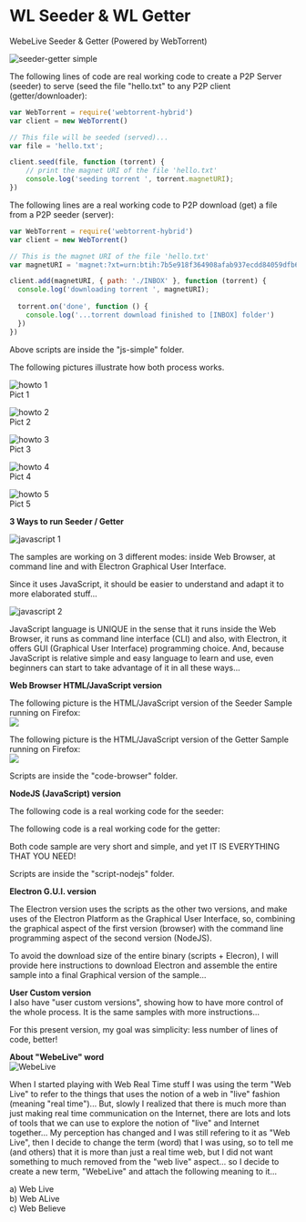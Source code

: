 # WL Seeder & WL Getter
WebeLive Seeder &amp; Getter (Powered by WebTorrent)  
  
![seeder-getter simple](img/seeder-getter-howto-ICON.jpg)  
  
    
The following lines of code are real working code to create a P2P Server (seeder) to serve (seed the file "hello.txt" to any P2P client (getter/downloader):  
  

```javascript  
var WebTorrent = require('webtorrent-hybrid')
var client = new WebTorrent()

// This file will be seeded (served)...
var file = 'hello.txt';

client.seed(file, function (torrent) {
	// print the magnet URI of the file 'hello.txt'
	console.log('seeding torrent ', torrent.magnetURI);
})
```  
  
  

The following lines are a real working code to P2P download (get) a file from a P2P seeder (server):  
  
```javascript  
var WebTorrent = require('webtorrent-hybrid')
var client = new WebTorrent()

// This is the magnet URI of the file 'hello.txt'
var magnetURI = 'magnet:?xt=urn:btih:7b5e918f364908afab937ecdd84059dfb61102b7&dn=hello.txt&tr=udp%3A%2F%2Fexplodie.org%3A6969&tr=udp%3A%2F%2Ftracker.coppersurfer.tk%3A6969&tr=udp%3A%2F%2Ftracker.empire-js.us%3A1337&tr=udp%3A%2F%2Ftracker.leechers-paradise.org%3A6969&tr=udp%3A%2F%2Ftracker.opentrackr.org%3A1337&tr=wss%3A%2F%2Ftracker.btorrent.xyz&tr=wss%3A%2F%2Ftracker.fastcast.nz&tr=wss%3A%2F%2Ftracker.openwebtorrent.com'

client.add(magnetURI, { path: './INBOX' }, function (torrent) {
  console.log('downloading torrent ', magnetURI);
  
  torrent.on('done', function () {
    console.log('...torrent download finished to [INBOX] folder')
  })
})
```  
  
Above scripts are inside the "js-simple" folder.
  

The following pictures illustrate how both process works.  
  

![howto 1](img/seeder-getter-001.jpg)  
Pict 1  
  
![howto 2](img/seeder-getter-002.jpg)  
Pict 2  
  
![howto 3](img/seeder-getter-003.jpg)  
Pict 3  
  
![howto 4](img/seeder-getter-004.jpg)  
Pict 4  
  
![howto 5](img/seeder-getter-005.jpg)  
Pict 5  
  
**3 Ways to run Seeder / Getter**  
  
![javascript 1](img/javascript-power/javascript-power-001.jpg)  
  
The samples are working on 3 different modes: inside Web Browser, at command line and with Electron Graphical User Interface.  
  
Since it uses JavaScript, it should be easier to understand and adapt it to more elaborated stuff...  
  
![javascript 2](img/javascript-power/javascript-power-002.jpg)  
  
JavaScript language is UNIQUE in the sense that it runs inside the Web Browser, it runs as command line interface (CLI) and also, with Electron, it offers GUI (Graphical User Interface) programming choice. And, because JavaScript is relative simple and easy language to learn and use, even beginners can start to take advantage of it in all these ways...  
  
  
**Web Browser HTML/JavaScript version**  
  
The following picture is the HTML/JavaScript version of the Seeder Sample running on Firefox:  
![](img/wl-seeder.jpg)  

The following picture is the HTML/JavaScript version of the Getter Sample running on Firefox:  
![](img/wl-getter.jpg)  
  
Scripts are inside the "code-browser" folder.  
  
**NodeJS (JavaScript) version**  
  
The following code is a real working code for the seeder:  
  
The following code is a real working code for the getter:  
  
Both code sample are very short and simple, and yet IT IS EVERYTHING THAT YOU NEED!  
  
Scripts are inside the "script-nodejs" folder.  
  
  
**Electron G.U.I. version**  
  
The Electron version uses the scripts as the other two versions, and make uses of the Electron Platform as the Graphical User Interface, so, combining the graphical aspect of the first version (browser) with the command line programming aspect of the second version (NodeJS).  
  
To avoid the download size of the entire binary (scripts + Elecron), I will provide here instructions to download Electron and assemble the entire sample into a final Graphical version of the sample...  
  
  
**User Custom version**  
I also have "user custom versions", showing how to have more control of the whole process. It is the same samples with more instructions...  
  
For this present version, my goal was simplicity: less number of lines of code, better!  
  
  
  
**About "WebeLive" word**  
![WebeLive]()  
  
When I started playing with Web Real Time stuff I was using the term "Web Live" to refer to the things that uses the notion of a web in "live" fashion (meaning "real time")...
But, slowly I realized that there is much more than just making real time communication on the Internet, there are lots and lots of tools that we can use to explore the notion of "live" and Internet together...
My perception has changed and I was still refering to it as "Web Live", then I decide to change the term (word) that I was using, so to tell me (and others) that it is more than just a real time web, but I did not want something to much removed from the "web live" aspect... so I decide to create a new term, "WebeLive" and attach the following meaning to it...  
  
  
a) Web Live  
b) Web ALive  
c) Web Believe  
  
